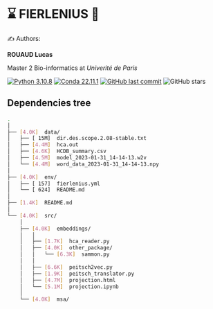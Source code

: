 # ⌛️ FIERLENIUS 🦙

✍ Authors:

**ROUAUD Lucas**

Master 2 Bio-informatics at *Univerité de Paris*

[![Python 3.10.8](https://img.shields.io/badge/python-%E2%89%A5_3.10.8-blue.svg)](https://www.python.org/downloads/release/python-397/)
[![Conda 22.11.1](https://img.shields.io/badge/miniconda-%E2%89%A5_22.11.1-green.svg)](https://docs.conda.io/en/latest/miniconda.html)
[![GitHub last commit](https://img.shields.io/github/last-commit/FilouPlains/FIERLENIUS.svg)](https://github.com/FilouPlains/FIERLENIUS)
![GitHub stars](https://img.shields.io/github/stars/FilouPlains/FIERLENIUS.svg?style=social)


## Dependencies tree

```bash
.
│
├── [4.0K]  data/
│   ├── [ 15M]  dir.des.scope.2.08-stable.txt
│   ├── [4.4M]  hca.out
│   ├── [4.6K]  HCDB_summary.csv
│   ├── [4.5M]  model_2023-01-31_14-14-13.w2v
│   └── [4.4M]  word_data_2023-01-31_14-14-13.npy
│
├── [4.0K]  env/
│   ├── [ 157]  fierlenius.yml
│   └── [ 624]  README.md
│
├── [1.4K]  README.md
│
└── [4.0K]  src/
    │
    ├── [4.0K]  embeddings/
    │   │
    │   ├── [1.7K]  hca_reader.py
    │   ├── [4.0K]  other_package/
    │   │   └── [6.3K]  sammon.py
    │   │
    │   ├── [6.6K]  peitsch2vec.py
    │   ├── [1.9K]  peitsch_translator.py
    │   ├── [4.7M]  projection.html
    │   └── [5.1M]  projection.ipynb
    │
    └── [4.0K]  msa/
```
